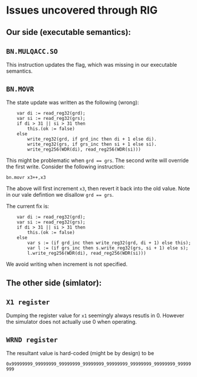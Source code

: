 # Issues uncovered through RIG
 
## Our side (executable semantics):

## `BN.MULQACC.SO`

This instruction updates the flag, which was missing in our executable semantics. 

## `BN.MOVR`

The state update was written as the following (wrong):

```
    var di := read_reg32(grd);
    var si := read_reg32(grs);
    if di > 31 || si > 31 then 
        this.(ok := false)
    else
        write_reg32(grd, if grd_inc then di + 1 else di).
        write_reg32(grs, if grs_inc then si + 1 else si).
        write_reg256(WDR(di), read_reg256(WDR(si)))
```

This might be problematic when `grd == grs`. The second write will override the first write. Consider the following instruction:
```
bn.movr x3++,x3
```

The above will first increment `x3`, then revert it back into the old value. Note in our vale defintion we disallow `grd == grs`.

The current fix is:

```
    var di := read_reg32(grd);
    var si := read_reg32(grs);
    if di > 31 || si > 31 then 
        this.(ok := false)
    else
        var s := (if grd_inc then write_reg32(grd, di + 1) else this);
        var l := (if grs_inc then s.write_reg32(grs, si + 1) else s);
        l.write_reg256(WDR(di), read_reg256(WDR(si)))
```
We avoid writing when increment is not specified. 


## The other side (simlator):

## `X1 register`

Dumping the register value for `x1` seemingly always resutls in 0. However the simulator does not actually use 0 when operating. 

## `WRND register`

The resultant value is hard-coded (might be by design) to be 

`0x99999999_99999999_99999999_99999999_99999999_99999999_99999999_99999999`